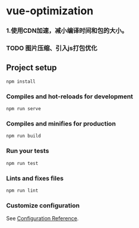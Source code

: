 # vue-optimization
### 1.使用CDN加速，减小编译时间和包的大小。
### TODO 图片压缩、引入js打包优化
## Project setup
```
npm install
```

### Compiles and hot-reloads for development
```
npm run serve
```

### Compiles and minifies for production
```
npm run build
```

### Run your tests
```
npm run test
```

### Lints and fixes files
```
npm run lint
```

### Customize configuration
See [Configuration Reference](https://cli.vuejs.org/config/).
